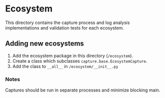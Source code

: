 # Ecosystem

This directory contains the capture process and log analysis implementations and
validation tests for each ecosystem.

## Adding new ecosystems

1. Add the ecosystem package in this directory (`/ecosystem`).
1. Create a class which subclasses `capture.base.EcosystemCapture`.
1. Add the class to `__all__` in `/ecosystem/__init__.py`

### Notes

Captures should be run in separate processes and minimize blocking main.
